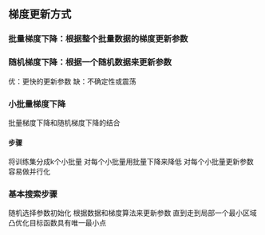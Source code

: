 ## 梯度更新方式

### 批量梯度下降：根据整个批量数据的梯度更新参数

### 随机梯度下降：根据一个随机数据来更新参数
  优：更快的更新参数
  缺：不确定性或震荡

### 小批量梯度下降
 批量梯度下降和随机梯度下降的结合
#### 步骤	
   将训练集分成k个小批量
   对每个小批量用批量下降来降低
   对每个小批量更新参数
容易做并行化

### 基本搜索步骤	
  随机选择参数初始化
  根据数据和梯度算法来更新参数
  直到走到局部一个最小区域
  凸优化目标函数具有唯一最小点
